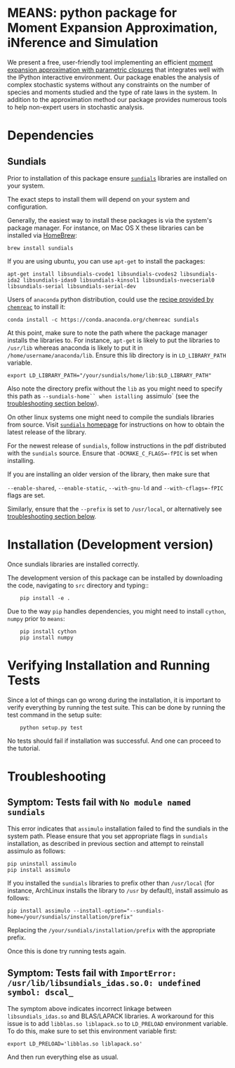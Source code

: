 MEANS: python package for Moment Expansion Approximation, iNference and Simulation
==========

We present a free, user-friendly tool implementing an efficient [moment expansion approximation with parametric closures](http://scitation.aip.org/content/aip/journal/jcp/138/17/10.1063/1.4802475) that integrates well with the IPython interactive environment. Our package enables the analysis of complex stochastic systems without any constraints on the number of species and moments studied and the type of rate laws in the system. In addition to the approximation method our package provides numerous tools to help non-expert users in stochastic analysis.

Dependencies
==============

Sundials
--------------
Prior to installation of this package ensure [`sundials`](https://computation.llnl.gov/casc/sundials/main.html)
libraries are installed on your system.

The exact steps to install them will depend on your system and configuration.

Generally, the easiest way to install these packages is via the system's package manager.
For instance, on Mac OS X these libraries can be installed via [HomeBrew](http://brew.sh/):

    brew install sundials

If you are using ubuntu, you can use `apt-get` to install the packages:

    apt-get install libsundials-cvode1 libsundials-cvodes2 libsundials-ida2 libsundials-idas0 libsundials-kinsol1 libsundials-nvecserial0 libsundials-serial libsundials-serial-dev

Users of `anaconda` python distribution, could use the [recipe provided by `chemreac`](https://anaconda.org/chemreac/sundials) to install it:

    conda install -c https://conda.anaconda.org/chemreac sundials

At this point, make sure to note the path where the package manager installs the libraries to.
For instance, `apt-get` is likely to put the libraries to `/usr/lib` whereas anaconda is likely to put it in `/home/username/anaconda/lib`. Ensure this lib directory is in `LD_LIBRARY_PATH` variable.

    export LD_LIBRARY_PATH="/your/sundials/home/lib:$LD_LIBRARY_PATH"

Also note the directory prefix without the `lib` as you might need to specify this path as `--sundials-home`` when istalling `assimulo` (see the [troubleshooting section below](#symptom-tests-fail-with-no-module-named-sundials)).

On other linux systems one might need to compile the sundials libraries from source.
Visit [`sundials` homepage](https://computation.llnl.gov/casc/sundials/download/download.php) for 
instructions on how to obtain the latest release of the library.

For the newest release of `sundials`, follow instructions in the pdf distributed with the `sundials` source.
Ensure that `-DCMAKE_C_FLAGS=-fPIC` is set when installing.

If you are installing an older version of the library, then make sure that

`--enable-shared`, `--enable-static`, `--with-gnu-ld` 
and `--with-cflags=-fPIC` flags are set.
 
Similarly, ensure that the `--prefix` is set to `/usr/local`, or alternatively see [troubleshooting section below](#symptom-tests-fail-with-no-module-named-sundials).

Installation (Development version)
============

Once sundials libraries are installed correctly.

The development version of this package can be installed by downloading the code, navigating to `src`
directory and typing::
```
    pip install -e .
```

Due to the way ``pip`` handles dependencies, you might need to install ``cython``, ``numpy`` prior to `means`:

```
    pip install cython
    pip install numpy
```

Verifying Installation and Running Tests
==============

Since a lot of things can go wrong during the installation, it is important to verify everything by running the test suite.
This can be done by running the test command in the setup suite:

```
    python setup.py test
```

No tests should fail if installation was successful. And one can proceed to the tutorial.

Troubleshooting
===================

Symptom: Tests fail with `No module named sundials`
---------------------------------------------
This error indicates that `assimulo` installation failed to find the sundials in the system path.
Please ensure that you set appropriate flags in `sundials` installation, as described in previous section and attempt
to reinstall assimulo as follows:

```
pip uninstall assimulo
pip install assimulo
```

If you installed the `sundials` libraries to prefix other than `/usr/local` (for instance, 
ArchLinux installs the library to `/usr` by default), install assimulo as follows:

```
pip install assimulo --install-option="--sundials-home=/your/sundials/installation/prefix"
```
Replacing the `/your/sundials/installation/prefix` with the appropriate prefix.

Once this is done try running tests again.

Symptom: Tests fail with `ImportError: /usr/lib/libsundials_idas.so.0: undefined symbol: dscal_`
------------------------------------------------------------------------------------------------
The symptom above indicates incorrect linkage between `libsundials_idas.so` and BLAS/LAPACK libraries.
A workaround for this issue is to add `libblas.so liblapack.so` to `LD_PRELOAD` environment variable.
To do this, make sure to set this environment variable first:

```
export LD_PRELOAD='libblas.so liblapack.so'
```

And then run everything else as usual.
